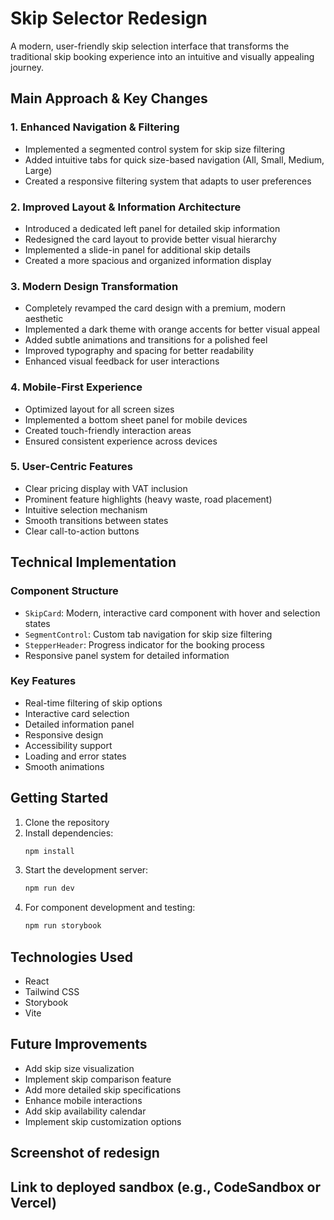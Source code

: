 # Skip Selector Redesign

A modern, user-friendly skip selection interface that transforms the traditional skip booking experience into an intuitive and visually appealing journey.

## Main Approach & Key Changes

### 1. Enhanced Navigation & Filtering
- Implemented a segmented control system for skip size filtering
- Added intuitive tabs for quick size-based navigation (All, Small, Medium, Large)
- Created a responsive filtering system that adapts to user preferences

### 2. Improved Layout & Information Architecture
- Introduced a dedicated left panel for detailed skip information
- Redesigned the card layout to provide better visual hierarchy
- Implemented a slide-in panel for additional skip details
- Created a more spacious and organized information display

### 3. Modern Design Transformation
- Completely revamped the card design with a premium, modern aesthetic
- Implemented a dark theme with orange accents for better visual appeal
- Added subtle animations and transitions for a polished feel
- Improved typography and spacing for better readability
- Enhanced visual feedback for user interactions

### 4. Mobile-First Experience
- Optimized layout for all screen sizes
- Implemented a bottom sheet panel for mobile devices
- Created touch-friendly interaction areas
- Ensured consistent experience across devices

### 5. User-Centric Features
- Clear pricing display with VAT inclusion
- Prominent feature highlights (heavy waste, road placement)
- Intuitive selection mechanism
- Smooth transitions between states
- Clear call-to-action buttons

## Technical Implementation

### Component Structure
- `SkipCard`: Modern, interactive card component with hover and selection states
- `SegmentControl`: Custom tab navigation for skip size filtering
- `StepperHeader`: Progress indicator for the booking process
- Responsive panel system for detailed information

### Key Features
- Real-time filtering of skip options
- Interactive card selection
- Detailed information panel
- Responsive design
- Accessibility support
- Loading and error states
- Smooth animations

## Getting Started

1. Clone the repository
2. Install dependencies:
   ```bash
   npm install
   ```
3. Start the development server:
   ```bash
   npm run dev
   ```
4. For component development and testing:
   ```bash
   npm run storybook
   ```

## Technologies Used
- React
- Tailwind CSS
- Storybook
- Vite

## Future Improvements
- Add skip size visualization
- Implement skip comparison feature
- Add more detailed skip specifications
- Enhance mobile interactions
- Add skip availability calendar
- Implement skip customization options

## Screenshot of redesign

## Link to deployed sandbox (e.g., CodeSandbox or Vercel)